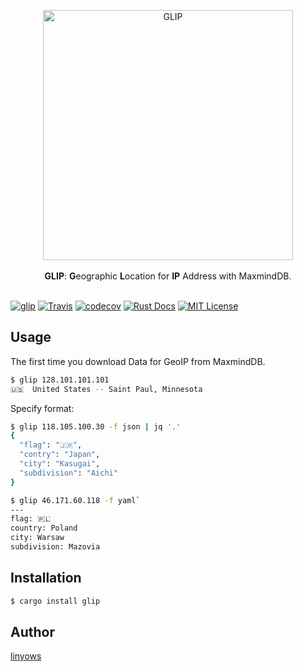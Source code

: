 <p align="center">
<img alt="GLIP" src="https://raw.githubusercontent.com/linyows/glip/master/misc/glip.png" width=400><br><br>
<strong>GLIP</strong>: <strong>G</strong>eographic <strong>L</strong>ocation for <strong>IP</strong> Address with MaxmindDB.<br><br>
  
<a href="https://crates.io/crates/glip"><img alt="glip" src="https://img.shields.io/crates/v/glip.svg?style=for-the-badge"></a>
<a href="https://travis-ci.org/linyows/glip"><img alt="Travis" src="https://img.shields.io/travis/linyows/glip.svg?style=for-the-badge"></a>
<a href="https://codecov.io/gh/linyows/glip"><img alt="codecov" src="https://img.shields.io/codecov/c/github/linyows/glip.svg?style=for-the-badge"></a>
<a href="https://docs.rs/glip"><img alt="Rust Docs" src="http://img.shields.io/badge/rust-docs-blue.svg?style=for-the-badge"></a>
<a href="https://github.com/linyows/glip/blob/master/LICENSE"><img alt="MIT License" src="http://img.shields.io/badge/license-MIT-blue.svg?style=for-the-badge"></a>
</p>

Usage
--

The first time you download Data for GeoIP from MaxmindDB.

```sh
$ glip 128.101.101.101
🇺🇸  United States -- Saint Paul, Minnesota
```

Specify format:

```sh
$ glip 118.105.100.30 -f json | jq '.'
{
  "flag": "🇯🇵",
  "contry": "Japan",
  "city": "Kasugai",
  "subdivision": "Aichi"
}

$ glip 46.171.60.118 -f yaml`
---
flag: 🇵🇱
country: Poland
city: Warsaw
subdivision: Mazovia

```

Installation
--

```sh
$ cargo install glip
```

Author
--

[linyows](https://github.com/linyows)
